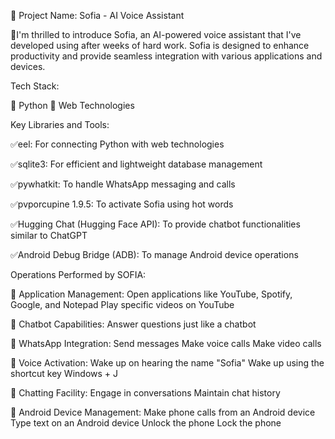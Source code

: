 🤖 Project Name: Sofia - AI Voice Assistant

🎯I'm thrilled to introduce Sofia, an AI-powered voice assistant that I've developed using after weeks of hard work. 
Sofia is designed to enhance productivity and provide seamless integration with various applications and devices.

Tech Stack:

🔸 Python
🔸 Web Technologies


Key Libraries and Tools:

✅eel: For connecting Python with web technologies

✅sqlite3: For efficient and lightweight database management

✅pywhatkit: To handle WhatsApp messaging and calls

✅pvporcupine 1.9.5: To activate Sofia using hot words

✅Hugging Chat (Hugging Face API): To provide chatbot functionalities similar to ChatGPT

✅Android Debug Bridge (ADB): To manage Android device operations


Operations Performed by SOFIA:

🔸 Application Management:
Open applications like YouTube, Spotify, Google, and Notepad
Play specific videos on YouTube

🔸 Chatbot Capabilities:
Answer questions just like a chatbot

🔸 WhatsApp Integration:
Send messages
Make voice calls
Make video calls

🔸 Voice Activation:
Wake up on hearing the name "Sofia"
Wake up using the shortcut key Windows + J

🔸 Chatting Facility:
Engage in conversations
Maintain chat history

🔸 Android Device Management:
Make phone calls from an Android device
Type text on an Android device
Unlock the phone
Lock the phone
